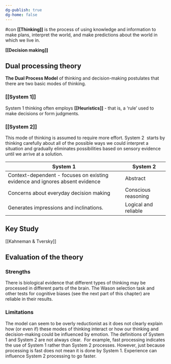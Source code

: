 ```yaml
---
dg-publish: true
dg-home: false
---
```

#con 
**[[Thinking]]** is the process of using knowledge and information to make plans, interpret the world, and make predictions about the world in which we live in.
  
**[[Decision making]]** 

## Dual processing theory
**The Dual Process Model** of thinking and decision-making postulates that there are two basic modes of thinking.
### [[System 1]]
System 1 thinking often employs **[[Heuristics]]** - that is, a ‘rule’ used to make decisions or form judgments.
### [[System 2]]
This mode of thinking is assumed to require more effort. System 2  starts by thinking carefully about all of the possible ways we could interpret a situation and gradually eliminates possibilities based on sensory evidence until we arrive at a solution.

| System 1    | System 2 |
| -------- | ------- |
| Context-dependent - focuses on existing evidence and ignores absent evidence  | Abstract    |
| Concerns about everyday decision making | Conscious reasoning     |
| Generates impressions and inclinations.    | Logical and reliable    |


## Key Study
[[Kahneman & Tversky]] 

## Evaluation of the theory

### Strengths
There is biological evidence that different types of thinking may be processed in different parts of the brain.
The Wason selection task and other tests for cognitive biases (see the next part of this chapter) are reliable in their results.

### Limitations
The model can seem to be overly reductionist as it does not clearly explain how (or even if) these modes of thinking interact or how our thinking and decision-making could be influenced by emotion.
The definitions of System 1 and System 2 are not always clear.  
For example, fast processing indicates the use of System 1 rather than System 2 processes. However, just because processing is fast does not mean it is done by System 1. Experience can influence System 2 processing to go faster.